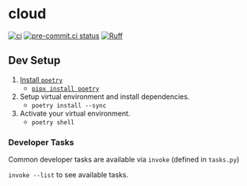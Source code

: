 # cloud
[![ci](https://github.com/great-expectations/cloud/actions/workflows/ci.yaml/badge.svg)](https://github.com/great-expectations/cloud/actions/workflows/ci.yaml?query=branch%3Adevelop)
[![pre-commit.ci status](https://results.pre-commit.ci/badge/github/great-expectations/cloud/main.svg)](https://results.pre-commit.ci/latest/github/great-expectations/cloud/main)
[![Ruff](https://img.shields.io/endpoint?url=https://raw.githubusercontent.com/charliermarsh/ruff/main/assets/badge/v2.json)](https://github.com/astral-sh/ruff)

## Dev Setup

1. [Install `poetry`](https://python-poetry.org/docs/#installation)
    * [`pipx install poetry`](https://python-poetry.org/docs/#installing-with-pipx)
2. Setup virtual environment and install dependencies.
    * `poetry install --sync`
3. Activate your virtual environment.
    * `poetry shell`

### Developer Tasks

Common developer tasks are available via `invoke` (defined in `tasks.py`)

`invoke --list` to see available tasks.
